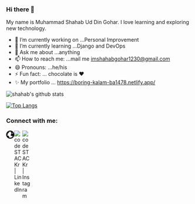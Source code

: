 ### Hi there 👋
My name is Muhammad Shahab Ud Din Gohar. I love learning and exploring new technology.


- 🔭 I’m currently working on ...Personal Improvement
- 🌱 I’m currently learning ...Django and DevOps
- 💬 Ask me about ...anything
- 📫 How to reach me: ...mail me imshahabgohar1230@gmail.com
- 😄 Pronouns: ...he/his
- ⚡ Fun fact: ... chocolate is :heart:
- :sparkles:   My portfolio ... https://boring-kalam-ba1478.netlify.app/


![shahab's github stats](https://github-readme-stats.vercel.app/api?username=shahabgohar&show_icons=true&theme=dark)


[![Top Langs](https://github-readme-stats.vercel.app/api/top-langs/?username=shahabgohar&hide=html)](https://github.com/anuraghazra/github-readme-stats)

### Connect with me:

[<img align="left" alt="codeSTACKr.com" width="22px" src="https://raw.githubusercontent.com/iconic/open-iconic/master/svg/globe.svg" />][website]
[<img align="left" alt="codeSTACKr | LinkedIn" width="22px" src="https://cdn.jsdelivr.net/npm/simple-icons@v3/icons/linkedin.svg" />][linkedin]
[<img align="left" alt="codeSTACKr | Instagram" width="22px" src="https://cdn.jsdelivr.net/npm/simple-icons@v3/icons/instagram.svg" />][instagram]

<br />

[website]: https://github.com/shahabgohar
[instagram]: https://www.instagram.com/gohar_shahab/
[linkedin]: www.linkedin.com/in/shahabgohar
